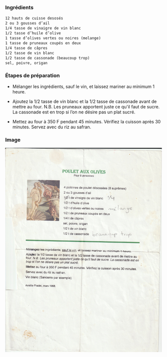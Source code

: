 ### Ingrédients

```
12 hauts de cuisse desosés
2 ou 3 gousses d’ail
1/4 tasse de vinaigre de vin blanc
1/2 tasse d’huile d’olive
1 tasse d’olives vertes ou noires (melange)
1 tasse de pruneaux coupés en deux
1/4 tasse de câpres
1/2 tasse de vin blanc
1/2 tasse de cassonade (beaucoup trop)
sel, poivre, origan
```

### Étapes de préparation
* Mélanger les ingrédients, sauf le vin, et laissez mariner au minimum 1 heure.

* Ajoutez la 1/2 tasse de vin blanc et la 1/2 tasse de cassonade avant de mettre au
four. N.B. Les pruneaux apportent juste ce qu'il faut de sucre. La cassonade est en
trop si l’on ne désire pas un plat sucré.

* Mettez au four à 350 F pendant 45 minutes. Vérifiez la cuisson après 30 minutes.
Servez avec du riz au safran.


### Image

![Alt Gratin de chou fleur](../img/Poulet_aux_olives.jpg)